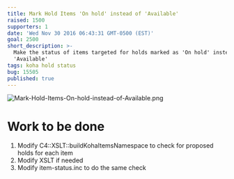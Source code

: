 ```yaml
---
title: Mark Hold Items 'On hold' instead of 'Available'
raised: 1500
supporters: 1
date: 'Wed Nov 30 2016 06:43:31 GMT-0500 (EST)'
goal: 2500
short_description: >-
  Make the status of items targeted for holds marked as 'On hold' instead of
  'Available'
tags: koha hold status
bug: 15505
published: true
---
```


![Mark-Hold-Items-On-hold-instead-of-Available.png]({{site.baseurl}}/source/images/Mark-Hold-Items-On-hold-instead-of-Available.png)

# Work to be done
1. Modify C4::XSLT::buildKohaItemsNamespace to check for proposed holds for each item
2. Modify XSLT if needed
3. Modify item-status.inc to do the same check

